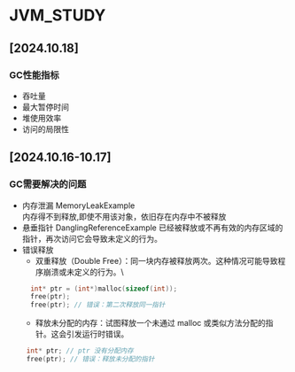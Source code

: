 # JVM_STUDY
## [2024.10.18]
### GC性能指标
- 吞吐量
- 最大暂停时间
- 堆使用效率
- 访问的局限性

## [2024.10.16-10.17]
### GC需要解决的问题
  - 内存泄漏   MemoryLeakExample \
    内存得不到释放,即使不用该对象，依旧存在内存中不被释放
  - 悬垂指针   DanglingReferenceExample
    已经被释放或不再有效的内存区域的指针，再次访问它会导致未定义的行为。
  - 错误释放
    - 双重释放（Double Free）：同一块内存被释放两次。这种情况可能导致程序崩溃或未定义的行为。\
    ```c
      int* ptr = (int*)malloc(sizeof(int));
      free(ptr);
      free(ptr); // 错误：第二次释放同一指针
    ```
    - 释放未分配的内存：试图释放一个未通过 malloc 或类似方法分配的指针。这会引发运行时错误。
    ```c
     int* ptr; // ptr 没有分配内存
     free(ptr); // 错误：释放未分配的指针
    ```